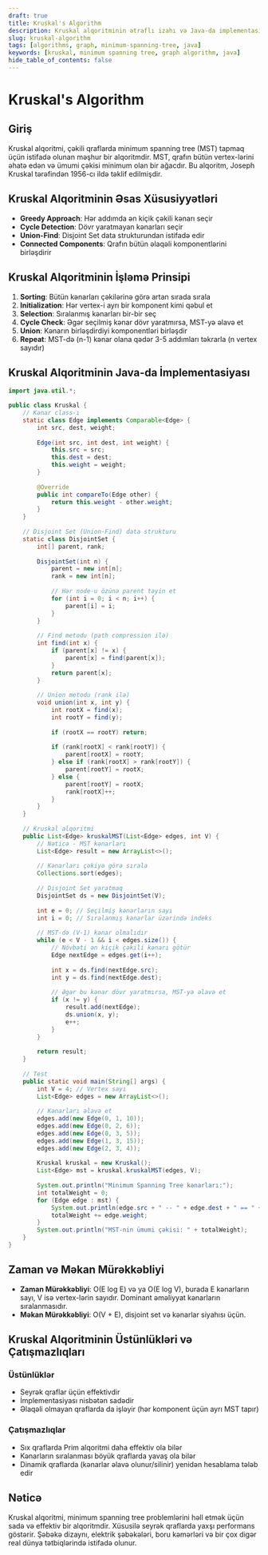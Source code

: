```yaml
---
draft: true
title: Kruskal's Algorithm
description: Kruskal alqoritminin ətraflı izahı və Java-da implementasiyası
slug: kruskal-algorithm
tags: [algorithms, graph, minimum-spanning-tree, java]
keywords: [kruskal, minimum spanning tree, graph algorithm, java]
hide_table_of_contents: false
---
```


# Kruskal's Algorithm

## Giriş

Kruskal alqoritmi, çəkili qraflarda minimum spanning tree (MST) tapmaq üçün istifadə olunan məşhur bir alqoritmdir. MST, qrafın bütün vertex-lərini əhatə edən və ümumi çəkisi minimum olan bir ağacdır. Bu alqoritm, Joseph Kruskal tərəfindən 1956-cı ildə təklif edilmişdir.

## Kruskal Alqoritminin Əsas Xüsusiyyətləri

- **Greedy Approach**: Hər addımda ən kiçik çəkili kənarı seçir
- **Cycle Detection**: Dövr yaratmayan kənarları seçir
- **Union-Find**: Disjoint Set data strukturundan istifadə edir
- **Connected Components**: Qrafın bütün əlaqəli komponentlərini birləşdirir

## Kruskal Alqoritminin İşləmə Prinsipi

1. **Sorting**: Bütün kənarları çəkilərinə görə artan sırada sırala
2. **Initialization**: Hər vertex-i ayrı bir komponent kimi qəbul et
3. **Selection**: Sıralanmış kənarları bir-bir seç
4. **Cycle Check**: Əgər seçilmiş kənar dövr yaratmırsa, MST-yə əlavə et
5. **Union**: Kənarın birləşdirdiyi komponentləri birləşdir
6. **Repeat**: MST-də (n-1) kənar olana qədər 3-5 addımları təkrarla (n vertex sayıdır)

## Kruskal Alqoritminin Java-da İmplementasiyası

```java
import java.util.*;

public class Kruskal {
    // Kənar class-ı
    static class Edge implements Comparable<Edge> {
        int src, dest, weight;
        
        Edge(int src, int dest, int weight) {
            this.src = src;
            this.dest = dest;
            this.weight = weight;
        }
        
        @Override
        public int compareTo(Edge other) {
            return this.weight - other.weight;
        }
    }
    
    // Disjoint Set (Union-Find) data strukturu
    static class DisjointSet {
        int[] parent, rank;
        
        DisjointSet(int n) {
            parent = new int[n];
            rank = new int[n];
            
            // Hər node-u özünə parent təyin et
            for (int i = 0; i < n; i++) {
                parent[i] = i;
            }
        }
        
        // Find metodu (path compression ilə)
        int find(int x) {
            if (parent[x] != x) {
                parent[x] = find(parent[x]);
            }
            return parent[x];
        }
        
        // Union metodu (rank ilə)
        void union(int x, int y) {
            int rootX = find(x);
            int rootY = find(y);
            
            if (rootX == rootY) return;
            
            if (rank[rootX] < rank[rootY]) {
                parent[rootX] = rootY;
            } else if (rank[rootX] > rank[rootY]) {
                parent[rootY] = rootX;
            } else {
                parent[rootY] = rootX;
                rank[rootX]++;
            }
        }
    }
    
    // Kruskal alqoritmi
    public List<Edge> kruskalMST(List<Edge> edges, int V) {
        // Nəticə - MST kənarları
        List<Edge> result = new ArrayList<>();
        
        // Kənarları çəkiyə görə sırala
        Collections.sort(edges);
        
        // Disjoint Set yaratmaq
        DisjointSet ds = new DisjointSet(V);
        
        int e = 0; // Seçilmiş kənarların sayı
        int i = 0; // Sıralanmış kənarlar üzərində indeks
        
        // MST-də (V-1) kənar olmalıdır
        while (e < V - 1 && i < edges.size()) {
            // Növbəti ən kiçik çəkili kənarı götür
            Edge nextEdge = edges.get(i++);
            
            int x = ds.find(nextEdge.src);
            int y = ds.find(nextEdge.dest);
            
            // Əgər bu kənar dövr yaratmırsa, MST-yə əlavə et
            if (x != y) {
                result.add(nextEdge);
                ds.union(x, y);
                e++;
            }
        }
        
        return result;
    }
    
    // Test
    public static void main(String[] args) {
        int V = 4; // Vertex sayı
        List<Edge> edges = new ArrayList<>();
        
        // Kənarları əlavə et
        edges.add(new Edge(0, 1, 10));
        edges.add(new Edge(0, 2, 6));
        edges.add(new Edge(0, 3, 5));
        edges.add(new Edge(1, 3, 15));
        edges.add(new Edge(2, 3, 4));
        
        Kruskal kruskal = new Kruskal();
        List<Edge> mst = kruskal.kruskalMST(edges, V);
        
        System.out.println("Minimum Spanning Tree kənarları:");
        int totalWeight = 0;
        for (Edge edge : mst) {
            System.out.println(edge.src + " -- " + edge.dest + " == " + edge.weight);
            totalWeight += edge.weight;
        }
        System.out.println("MST-nin ümumi çəkisi: " + totalWeight);
    }
}
```

## Zaman və Məkan Mürəkkəbliyi

- **Zaman Mürəkkəbliyi**: O(E log E) və ya O(E log V), burada E kənarların sayı, V isə vertex-lərin sayıdır. Dominant əməliyyat kənarların sıralanmasıdır.
- **Məkan Mürəkkəbliyi**: O(V + E), disjoint set və kənarlar siyahısı üçün.

## Kruskal Alqoritminin Üstünlükləri və Çatışmazlıqları

### Üstünlüklər
- Seyrək qraflar üçün effektivdir
- İmplementasiyası nisbətən sadədir
- Əlaqəli olmayan qraflarda da işləyir (hər komponent üçün ayrı MST tapır)

### Çatışmazlıqlar
- Sıx qraflarda Prim alqoritmi daha effektiv ola bilər
- Kənarların sıralanması böyük qraflarda yavaş ola bilər
- Dinamik qraflarda (kənarlar əlavə olunur/silinir) yenidən hesablama tələb edir

## Nəticə

Kruskal alqoritmi, minimum spanning tree problemlərini həll etmək üçün sadə və effektiv bir alqoritmdir. Xüsusilə seyrək qraflarda yaxşı performans göstərir. Şəbəkə dizaynı, elektrik şəbəkələri, boru kəmərləri və bir çox digər real dünya tətbiqlərində istifadə olunur.